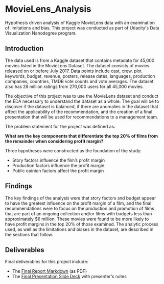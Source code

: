 # MovieLens_Analysis
 Hypothesis driven analysis of Kaggle MovieLens data with an examination of limitations and bias. This project was conducted as part of Udacity's Data Visualization Nanodegree program.


## Introduction
The data used is from a Kaggle dataset that contains metadata for 45,000 movies listed in the MovieLens Dataset. The dataset consists of movies released on or before July 2017. Data points include cast, crew, plot keywords, budget, revenue, posters, release dates, languages, production companies, countries, TMDB vote counts and vote averages.  The dataset also has 26 million ratings from 270,000 users for all 45,000 movies. 

The objective of this project was to use the MovieLens dataset and conduct the EDA necessary to understand the dataset as a whole. The goal will be to discover if the dataset is balanced, if there are anomalies in the dataset that affect the applicability of the recommendation, and the creation of a final presentation that will be used for recommendations to a management team.

The problem statement for the project was defined as:

**What are the key components that differentiate the top 20% of films from the remainder when considering profit margin?**

Three hypotheses were constructed as the foundation of the study:

*	Story factors influence the film’s profit margin
*	Production factors influence the profit margin
*	Public opinion factors affect the profit margin


## Findings
The key findings of the analysis were that story factors and budget appear to have the greatest influence on the profit margin of a film, and the final recommendations were to focus on the production and promotion of films that are part of an ongoing collection and/or films with budgets less than approximately $6 million.  These movies were found to be more likely to have profit margins in the top 20% of those examined.  The analytic process used, as well as the limitations and biases in the dataset, are described in the sections that follow.

## Deliverables 
Final deliverables for this project include:
* The [Final Report Markdown](https://github.com/mitchb63/MovieLens_Analysis/blob/master/deliverables/MovieLens%20Data%20Analysis%20with%20Examination%20of%20Limitations%20and%20Bias.pdf) (as PDF)
* The [Final Presentation Slide Deck](https://github.com/mitchb63/MovieLens_Analysis/blob/master/deliverables/MovieLens_Analysis_Slide_Deck.pptx) with presenter's notes


